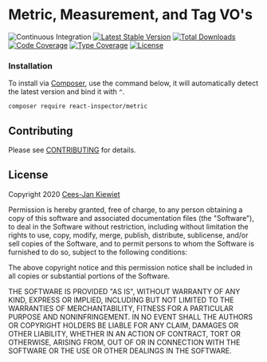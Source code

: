 # Metric, Measurement, and Tag VO's

![Continuous Integration](https://github.com/reactphp-inspector/metric/workflows/Continuous%20Integration/badge.svg)
[![Latest Stable Version](https://poser.pugx.org/react-inspector/metric/v/stable.png)](https://packagist.org/packages/react-inspector/metric)
[![Total Downloads](https://poser.pugx.org/react-inspector/metric/downloads.png)](https://packagist.org/packages/react-inspector/metric/stats)
[![Code Coverage](https://scrutinizer-ci.com/g/reactphp-inspector/metric/badges/coverage.png?b=master)](https://scrutinizer-ci.com/g/reactphp-inspector/metric/?branch=master)
[![Type Coverage](https://shepherd.dev/github/reactphp-inspector/metric/coverage.svg)](https://shepherd.dev/github/reactphp-inspector/metric)
[![License](https://poser.pugx.org/react-inspector/metric/license.png)](https://packagist.org/packages/react-inspector/metric)

### Installation ###

To install via [Composer](http://getcomposer.org/), use the command below, it will automatically detect the latest version and bind it with `^`.

```
composer require react-inspector/metric 
```

## Contributing ##

Please see [CONTRIBUTING](CONTRIBUTING.md) for details.

## License ##

Copyright 2020 [Cees-Jan Kiewiet](http://wyrihaximus.net/)

Permission is hereby granted, free of charge, to any person
obtaining a copy of this software and associated documentation
files (the "Software"), to deal in the Software without
restriction, including without limitation the rights to use,
copy, modify, merge, publish, distribute, sublicense, and/or sell
copies of the Software, and to permit persons to whom the
Software is furnished to do so, subject to the following
conditions:

The above copyright notice and this permission notice shall be
included in all copies or substantial portions of the Software.

THE SOFTWARE IS PROVIDED "AS IS", WITHOUT WARRANTY OF ANY KIND,
EXPRESS OR IMPLIED, INCLUDING BUT NOT LIMITED TO THE WARRANTIES
OF MERCHANTABILITY, FITNESS FOR A PARTICULAR PURPOSE AND
NONINFRINGEMENT. IN NO EVENT SHALL THE AUTHORS OR COPYRIGHT
HOLDERS BE LIABLE FOR ANY CLAIM, DAMAGES OR OTHER LIABILITY,
WHETHER IN AN ACTION OF CONTRACT, TORT OR OTHERWISE, ARISING
FROM, OUT OF OR IN CONNECTION WITH THE SOFTWARE OR THE USE OR
OTHER DEALINGS IN THE SOFTWARE.
